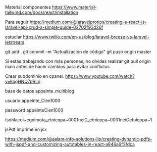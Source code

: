 Material componentes
https://www.material-tailwind.com/docs/react/installation

Para seguir
https://medium.com/@laravelprotips/creating-a-react-js-laravel-api-crud-a-simple-guide-02702f93d26f

estudiar
https://www.twilio.com/en-us/blog/laravel-breeze-vs-laravel-jetstream


git add .
git commit -m "Actualización de código"
git push origin master

Si estás trabajando con más personas, no olvides realizar git pull origin main antes de hacer cambios para evitar conflictos.

Crear subdominio en cpanel.
https://www.youtube.com/watch?v=kogHNQ7pRLg

base de datos appeinte_multiblog

usuario appeinte_Cien1000	

password	appeinteCien1000

tsohlacol~egnimota_etnieppa~0001neiC_etnieppa~0001neiCetnieppa~1

jsPdf  Imprime en jsx

https://medium.com/@aalam-info-solutions-llp/creating-dynamic-pdfs-with-jspdf-and-customizing-autotables-in-react-a846a6f3fdca
